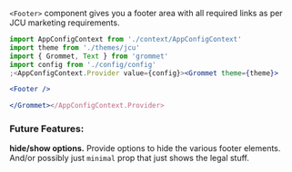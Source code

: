
`<Footer>` component gives you a footer area with all required links as per JCU marketing requirements.

```jsx
import AppConfigContext from './context/AppConfigContext'
import theme from './themes/jcu'
import { Grommet, Text } from 'grommet'
import config from './config/config'
;<AppConfigContext.Provider value={config}><Grommet theme={theme}>

<Footer />

</Grommet></AppConfigContext.Provider>

```
### Future Features:

**hide/show options.** Provide options to hide the various footer elements.  And/or possibly just `minimal` prop that just shows the legal stuff.